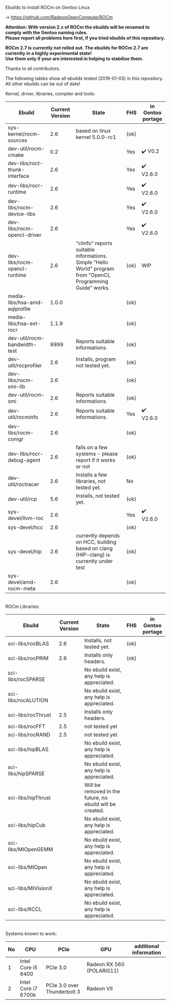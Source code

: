 Ebuilds to install ROCm on Gentoo Linux

-> https://github.com/RadeonOpenCompute/ROCm

**Attention: With version 2.x of ROCm the ebuilds will be renamed to comply with the Gentoo naming rules.**<br>
**Please report all problems here first, if you tried ebuilds of this repository.**

**ROCm 2.7 is currently not rolled out. The ebuilds for ROCm 2.7 are currently in a highly experimental state!**<br>
**Use them only if your are interested in helping to stabilise them.**

Thanks to all contributors.

The following tables show all ebuilds tested (2019-01-03) in this repository. <br>
All other ebuilds can be out of date!

Kernel, driver, libraries, compiler and tools:

|Ebuild|Current Version|State| FHS | in Gentoo portage| 
|---|---|---|---|---|
|sys-kernel/rocm-sources| 2.6 | based on linux kernel 5.0.0-rc1 | (ok) |  |
|dev-util/rocm-cmake| 0.2 | | Yes | :heavy_check_mark: V0.2 |
|dev-libs/roct-thunk-interface| 2.6 |  | Yes | :heavy_check_mark: V2.6.0 |
|dev-libs/rocr-runtime| 2.6 | | Yes | :heavy_check_mark: V2.6.0 |
|dev-libs/rocm-device-libs | 2.6 | | Yes | :heavy_check_mark: V2.6.0 |
|dev-libs/rocm-opencl-driver | 2.6 | | Yes | :heavy_check_mark: V2.6.0 |
|dev-libs/rocm-opencl-runtime| 2.6 | "clinfo" reports suitable informations.<br> Simple "Hello World" program from "OpenCL Programming Guide" works. | (ok) | WIP |
|media-libs/hsa-amd-aqlprofile| 1.0.0 | | (ok) | |
|media-libs/hsa-ext-rocr| 1.1.9 | | (ok) | |
|dev-util/rocm-bandwidth-test| 9999 | Reports suitable informations. | (ok) |  |
|dev-util/rocprofiler| 2.6 | Installs, program not tested yet. | (ok) | |
|dev-libs/rocm-smi-lib| 2.6 |  | (ok) | |
|dev-util/rocm-smi| 2.6 | Reports suitable informations. | (ok) | |
|dev-util/rocminfo| 2.6 | Reports suitable informations. | Yes | :heavy_check_mark: V2.6.0 |
|dev-libs/rocm-comgr| 2.6 | | (ok) | | 
|dev-libs/rocr-debug-agent | 2.6 | fails on a few systems - please report if it works or not | (ok) | |
|dev-util/roctracer| 2.6 | Installs a few libraries, not tested yet. | No | |
|dev-util/rcp| 5.6 | Installs, not tested yet.  | (ok) | |
|sys-devel/llvm-roc | 2.6 | | Yes |:heavy_check_mark: V2.6.0 | |
|sys-devel/hcc| 2.6 |  | (ok) | |
|sys-devel/hip| 2.6 | currently depends on HCC, building based on clang (HIP-clang) is currently under test | (ok) | |
|sys-devel/amd-rocm-meta| 2.6 | | (ok) | |

<br>
ROCm Libraries:

|Ebuild|Current Version|State|FHS|in Gentoo portage|
|---|---|---|---|---|
|sci-libs/rocBLAS| 2.6 | Installs, not tested yet. | (ok) | |
|sci-libs/rocPRIM| 2.6 | Installs only headers. | (ok) | |
|sci-libs/rocSPARSE|  | No ebuild exist, any help is appreciated. |  | |
|sci-libs/rocALUTION| |No ebuild exist, any help is appreciated.| | |
|sci-libs/rocThrust| 2.5 | Installs only headers. | | |
|sci-libs/rocFFT| 2.5 | not tested yet | | |
|sci-libs/rocRAND| 2.5 | not tested yet | |  |
|sci-libs/hipBLAS | | No ebuild exist, any help is appreciated. | | |
|sci-libs/hipSPARSE | | No ebuild exist, any help is appreciated. | | |
|sci-libs/hipThrust | | Will be removed in the future, no ebuild will be created. | | |
|sci-libs/hipCub | | No ebuild exist, any help is appreciated. | | |
|sci-libs/MIOpenGEMM | | No ebuild exist, any help is appreciated.| | |
|sci-libs/MIOpen | | No ebuild exist, any help is appreciated. | | |
|sci-libs/MIVisionX | | No ebuild exist, any help is appreciated. | | |
|sci-libs/RCCL | | No ebuild exist, any help is appreciated. | | |

<br>
Systems known to work:

| No | CPU | PCIe |  GPU | additional information |
|---|---|---|---|---|
| 1 | Intel Core i5 8400 | PCIe 3.0 | Radeon RX 560 (POLARIS11) | |
| 2 | Intel Core i7 6700k | PCIe 3.0 over Thunderbolt 3 | Radeon VII | |
